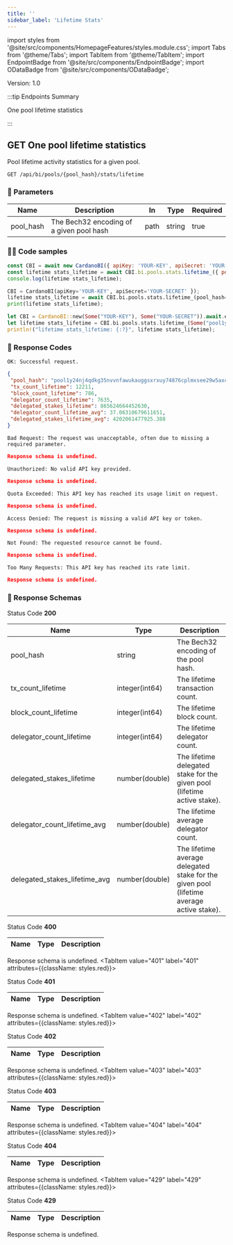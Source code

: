 ```yaml
--- 
title: '' 
sidebar_label: 'Lifetime Stats' 
--- 
```

import styles from '@site/src/components/HomepageFeatures/styles.module.css'; 
import Tabs from '@theme/Tabs'; 
import TabItem from '@theme/TabItem'; 
import EndpointBadge from '@site/src/components/EndpointBadge'; 
import ODataBadge from '@site/src/components/ODataBadge'; 

<span class="theme-doc-version-badge badge badge--primary">Version: 1.0</span> 

:::tip Endpoints Summary 

<EndpointBadge type="GET"/> One pool lifetime statistics<br/>

:::
## <span class="theme-doc-version-badge badge badge--success">GET</span> One pool lifetime statistics

Pool lifetime activity statistics for a given pool.

`GET /api/bi/pools/{pool_hash}/stats/lifetime`

### 🎰 Parameters 

|Name|Description|In|Type|Required| 
|---|---|---|---|---|
| pool_hash|The Bech32 encoding of a given pool hash|path|string|true|


### 👨‍💻 Code samples 

<Tabs> 
<TabItem value="js" label="Node.js"> 

```js 
const CBI = await new CardanoBI({ apiKey: 'YOUR-KEY', apiSecret: 'YOUR-SECRET' }); 
const lifetime stats_lifetime = await CBI.bi.pools.stats.lifetime_({ pool_hash: "pool1y24nj4qdkg35nvvnfawukauggsxrxuy74876cplmxsee29w5axc" });
console.log(lifetime stats_lifetime); 
``` 

</TabItem> 
<TabItem value="py" label="Python"> 

```py 
CBI = CardanoBI(apiKey='YOUR-KEY', apiSecret='YOUR-SECRET' }); 
lifetime stats_lifetime = await CBI.bi.pools.stats.lifetime_(pool_hash='pool1y24nj4qdkg35nvvnfawukauggsxrxuy74876cplmxsee29w5axc');
print(lifetime stats_lifetime); 
``` 

</TabItem> 
<TabItem value="rust" label="Rust"> 

```rust 
let CBI = CardanoBI::new(Some("YOUR-KEY"), Some("YOUR-SECRET")).await.expect("Failed to initialize CardanoBI");
let lifetime stats_lifetime = CBI.bi.pools.stats.lifetime_(Some("pool1y24nj4qdkg35nvvnfawukauggsxrxuy74876cplmxsee29w5axc"), HashMap::new()).await.expect("Failed to call endpoint");
println!("lifetime stats_lifetime: {:?}", lifetime stats_lifetime); 
``` 

</TabItem> 
</Tabs> 

### 💌 Response Codes 

<Tabs groupId="response-type"> 
<TabItem value="200" label="200" attributes={{className: styles.green}}> 

`OK: Successful request.`

```json
{
 "pool_hash": "pool1y24nj4qdkg35nvvnfawukauggsxrxuy74876cplmxsee29w5axc",
 "tx_count_lifetime": 12211,
 "block_count_lifetime": 786,
 "delegator_count_lifetime": 7635,
 "delegated_stakes_lifetime": 865624664452630,
 "delegator_count_lifetime_avg": 37.06310679611651,
 "delegated_stakes_lifetime_avg": 4202061477925.388
}
``` 
</TabItem> 
<TabItem value="400" label="400" attributes={{className: styles.red}}> 

`Bad Request: The request was unacceptable, often due to missing a required parameter.`

```json
Response schema is undefined.
``` 
</TabItem> 
<TabItem value="401" label="401" attributes={{className: styles.red}}> 

`Unauthorized: No valid API key provided.`

```json
Response schema is undefined.
``` 
</TabItem> 
<TabItem value="402" label="402" attributes={{className: styles.red}}> 

`Quota Exceeded: This API key has reached its usage limit on request.`

```json
Response schema is undefined.
``` 
</TabItem> 
<TabItem value="403" label="403" attributes={{className: styles.red}}> 

`Access Denied: The request is missing a valid API key or token.`

```json
Response schema is undefined.
``` 
</TabItem> 
<TabItem value="404" label="404" attributes={{className: styles.red}}> 

`Not Found: The requested resource cannot be found.`

```json
Response schema is undefined.
``` 
</TabItem> 
<TabItem value="429" label="429" attributes={{className: styles.red}}> 

`Too Many Requests: This API key has reached its rate limit.`

```json
Response schema is undefined.
``` 
</TabItem> 
</Tabs>

### 💌 Response Schemas 

<Tabs groupId="response-type"> 
<TabItem value="200" label="200" attributes={{className: styles.green}}>

Status Code **200**

|Name|Type|Description| 
|---|---|---|
| pool_hash|string|The Bech32 encoding of the pool hash.|
| tx_count_lifetime|integer(int64)|The lifetime transaction count.|
| block_count_lifetime|integer(int64)|The lifetime block count.|
| delegator_count_lifetime|integer(int64)|The lifetime delegator count.|
| delegated_stakes_lifetime|number(double)|The lifetime delegated stake for the given pool (lifetime active stake).|
| delegator_count_lifetime_avg|number(double)|The lifetime average delegator count.|
| delegated_stakes_lifetime_avg|number(double)|The lifetime average delegated stake for the given pool (lifetime average active stake).|
</TabItem> 
<TabItem value="400" label="400" attributes={{className: styles.red}}>

Status Code **400**

|Name|Type|Description| 
|---|---|---|
Response schema is undefined.
</TabItem> 
<TabItem value="401" label="401" attributes={{className: styles.red}}>

Status Code **401**

|Name|Type|Description| 
|---|---|---|
Response schema is undefined.
</TabItem> 
<TabItem value="402" label="402" attributes={{className: styles.red}}>

Status Code **402**

|Name|Type|Description| 
|---|---|---|
Response schema is undefined.
</TabItem> 
<TabItem value="403" label="403" attributes={{className: styles.red}}>

Status Code **403**

|Name|Type|Description| 
|---|---|---|
Response schema is undefined.
</TabItem> 
<TabItem value="404" label="404" attributes={{className: styles.red}}>

Status Code **404**

|Name|Type|Description| 
|---|---|---|
Response schema is undefined.
</TabItem> 
<TabItem value="429" label="429" attributes={{className: styles.red}}>

Status Code **429**

|Name|Type|Description| 
|---|---|---|
Response schema is undefined.
</TabItem> 
</Tabs>
